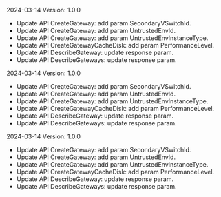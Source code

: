 2024-03-14 Version: 1.0.0
- Update API CreateGateway: add param SecondaryVSwitchId.
- Update API CreateGateway: add param UntrustedEnvId.
- Update API CreateGateway: add param UntrustedEnvInstanceType.
- Update API CreateGatewayCacheDisk: add param PerformanceLevel.
- Update API DescribeGateway: update response param.
- Update API DescribeGateways: update response param.


2024-03-14 Version: 1.0.0
- Update API CreateGateway: add param SecondaryVSwitchId.
- Update API CreateGateway: add param UntrustedEnvId.
- Update API CreateGateway: add param UntrustedEnvInstanceType.
- Update API CreateGatewayCacheDisk: add param PerformanceLevel.
- Update API DescribeGateway: update response param.
- Update API DescribeGateways: update response param.


2024-03-14 Version: 1.0.0
- Update API CreateGateway: add param SecondaryVSwitchId.
- Update API CreateGateway: add param UntrustedEnvId.
- Update API CreateGateway: add param UntrustedEnvInstanceType.
- Update API CreateGatewayCacheDisk: add param PerformanceLevel.
- Update API DescribeGateway: update response param.
- Update API DescribeGateways: update response param.


